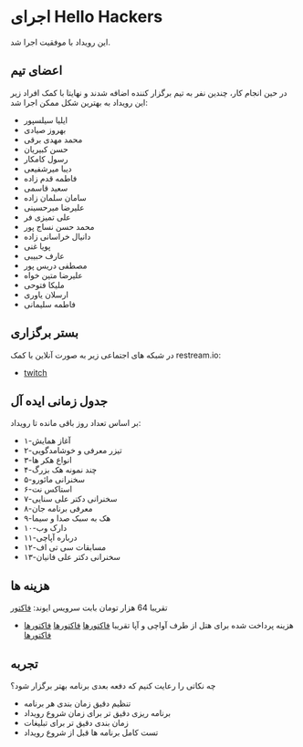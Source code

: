# اجرای Hello Hackers

این رویداد با موفقیت اجرا شد.

## اعضای تیم

در حین انجام کار، چندین نفر به تیم برگزار کننده اضافه شدند و نهایتا با کمک افراد زیر این رویداد به بهترین شکل ممکن اجرا شد:

* ایلیا سیلسپور
* بهروز صیادی
* محمد مهدی برقی
* حسن کبیریان
* رسول کامکار
* دیبا میرشفیعی
* فاطمه قدم زاده
* سعید قاسمی
* سامان سلمان زاده
* علیرضا میرحسینی
* علی تمیزی فر
* محمد حسن نساج پور
* دانیال خراسانی زاده
* پویا غنی
* عارف حبیبی
* مصطفی دریس پور
* علیرضا متین خواه
* ملیکا فتوحی
* ارسلان یاوری
* فاطمه سلیمانی

## بستر برگزاری

در شبکه های اجتماعی زیر به صورت آنلاین با کمک restream.io:

* [twitch](https://twitch.tv/apachee_club/)

## جدول زمانی ایده آل

بر اساس تعداد روز باقی مانده تا رویداد:

* ۱-آغاز همایش
* ۲-تیزر معرفی و خوشامدگویی
* ۳-انواع هکر ها
* ۴-چند نمونه هک بزرگ
* ۵-سخنرانی مائورو
* ۶-استاکس نت
* ۷-سخنرانی دکتر علی سنایی
* ۸-معرفی برنامه جان
* ۹-هک به سبک صدا و سیما
* ۱۰-دارک وب
* ۱۱-درباره آپاچی
* ۱۲-مسابقات سی تی اف
* ۱۳-سخنرانی دکتر علی فانیان

## هزینه ها

تقریبا 64 هزار تومان بابت سرویس ایوند: [فاکتور](../financial/1400-10-02-HelloHackers2021.jpg)
* هزینه پرداخت شده برای هتل از طرف آواچی و آپا تقریبا [فاکتورها](../financial/hotel1)
[فاکتورها](../financial/hotel2)
[فاکتورها](../financial/hotel3)
[فاکتورها](../financial/hotel4)
## تجربه

چه نکاتی را رعایت کنیم که دفعه بعدی برنامه بهتر برگزار شود؟
* تنظیم دقیق زمان بندی هر برنامه
* برنامه ریزی دقیق تر برای زمان شروع رویداد
* زمان بندی دقیق تر برای تبلیغات
* تست کامل برنامه ها قبل از شروع رویداد 
